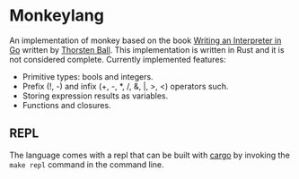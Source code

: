 # Monkeylang

An implementation of monkey based on the book [Writing an Interpreter in Go](https://interpreterbook.com/) written by [Thorsten Ball](https://thorstenball.com/). This implementation is written in Rust and it is not considered complete. Currently implemented features:

* Primitive types: bools and integers.
* Prefix (!, -) and infix (+, -, *, /, &, |, >, <) operators such.
* Storing expression results as variables.
* Functions and closures.

## REPL

The language comes with a repl that can be built with [cargo](https://rustup.rs/) by invoking the `make repl` command in the command line.
